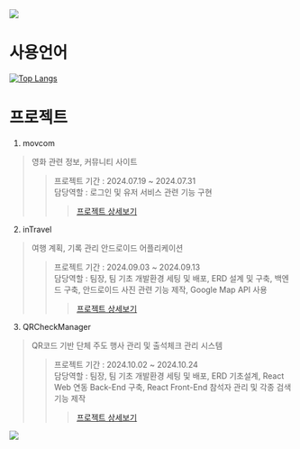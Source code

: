 
<img src="https://capsule-render.vercel.app/api?type=waving&height=200&text=Punkid's%20포트폴리오&fontAlign=30&fontAlignY=40&color=gradient&fontSize=40&section=header" />

# 사용언어
[![Top Langs](https://github-readme-stats.vercel.app/api/top-langs/?username=jjun0318&layout=compact&theme=dark)](https://github.com/anuraghazra/github-readme-stats)

# 프로젝트
1. movcom
> 영화 관련 정보, 커뮤니티 사이트
>> 프로젝트 기간 : 2024.07.19 ~ 2024.07.31 <br>
>> 담당역할 : 로그인 및 유저 서비스 관련 기능 구현
>>>  [프로젝트 상세보기](https://github.com/PunkidSH/bitc-first-project)<br>


2. inTravel
> 여행 계획, 기록 관리 안드로이드 어플리케이션
>> 프로젝트 기간 : 2024.09.03 ~ 2024.09.13 <br>
>> 담당역할 : 팀장, 팀 기초 개발환경 세팅 및 배포, ERD 설계 및 구축, 백엔드 구축, 안드로이드 사진 관련 기능 제작, Google Map API 사용
>>> [프로젝트 상세보기](https://github.com/PunkidSH/bitc-second-project)<br>


3. QRCheckManager
> QR코드 기반 단체 주도 행사 관리 및 출석체크 관리 시스템
>> 프로젝트 기간 : 2024.10.02 ~ 2024.10.24 <br>
>> 담당역할 : 팀장, 팀 기초 개발환경 세팅 및 배포, ERD 기초설계, React Web 연동 Back-End 구축, React Front-End 참석자 관리 및 각종 검색기능 제작
>>> [프로젝트 상세보기](https://github.com/PunkidSH/bitc-third-project)<br>




<!-- ![js](https://img.shields.io/badge/JavaScript-F7DF1E?style=for-the-badge&logo=JavaScript&logoColor=white)
![js](https://img.shields.io/badge/html-yello?style=for-the-badge&logo=JavaScript&logoColor=white) -->



<img src="https://capsule-render.vercel.app/api?type=waving&color=gradient&height=150&section=footer" />
